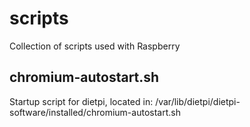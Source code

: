 # scripts
Collection of scripts used with Raspberry

## chromium-autostart.sh
Startup script for dietpi, located in:
/var/lib/dietpi/dietpi-software/installed/chromium-autostart.sh
